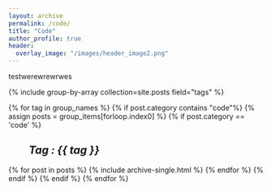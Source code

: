 ```yaml
---
layout: archive
permalink: /code/
title: "Code"
author_profile: true
header:
  overlay_image: "/images/header_image2.png"
---
```


testwerewrewrwes

{% include group-by-array collection=site.posts field="tags" %}

{% for tag in group_names %}
{% if post.category contains "code"%}
  {% assign posts = group_items[forloop.index0] %}
    {% if post.category == 'code' %}
      <h2 id="{{ tag | slugify }}"
      class="archive__subtitle"><i style="margin-left: 40px">Tag : {{ tag }}</i></h2>
      {% for post in posts %}
        {% include archive-single.html %}
      {% endfor %}
    {% endif %}
{% endif %}
{% endfor %}
